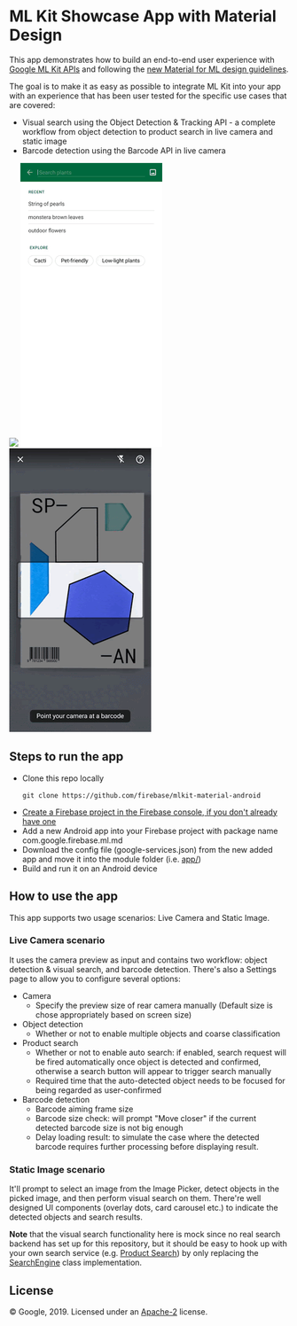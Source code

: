 # ML Kit Showcase App with Material Design

This app demonstrates how to build an end-to-end user experience with 
[Google ML Kit APIs](https://developers.google.com/ml-kit) and following the 
[new Material for ML design guidelines](https://material.io/collections/machine-learning/).

The goal is to make it as easy as possible to integrate ML Kit into your app with an experience 
that has been user tested for the specific use cases that are covered:

* Visual search using the Object Detection & Tracking API - a complete workflow from object
  detection to product search in live camera and static image
* Barcode detection using the Barcode API in live camera

<img src="screenshots/live_odt.gif" width="256"/> <img src="screenshots/static_odt.gif" width="256"/>
<img src="screenshots/live_barcode.gif" width="256"/>

## Steps to run the app

* Clone this repo locally
  ```
  git clone https://github.com/firebase/mlkit-material-android
  ```
* [Create a Firebase project in the Firebase console, if you don't already have one](https://firebase.google.com/docs/android/setup)
* Add a new Android app into your Firebase project with package name com.google.firebase.ml.md
* Download the config file (google-services.json) from the new added app and move it into the module folder (i.e. [app/](./app/))
* Build and run it on an Android device

## How to use the app

This app supports two usage scenarios: Live Camera and Static Image.

### Live Camera scenario

It uses the camera preview as input and contains two workflow: object detection & visual search, 
and barcode detection. There's also a Settings page to allow you to configure several options:
- Camera
  - Specify the preview size of rear camera manually (Default size is chose appropriately based on screen size)
- Object detection
  - Whether or not to enable multiple objects and coarse classification
- Product search
  - Whether or not to enable auto search: if enabled, search request will be fired automatically 
    once object is detected and confirmed, otherwise a search button will appear to trigger search manually
  - Required time that the auto-detected object needs to be focused for being regarded as user-confirmed
- Barcode detection
  - Barcode aiming frame size
  - Barcode size check: will prompt "Move closer" if the current detected barcode size is not big enough
  - Delay loading result: to simulate the case where the detected barcode requires further 
    processing before displaying result.

### Static Image scenario

It'll prompt to select an image from the Image Picker, detect objects in the picked image, 
and then perform visual search on them. There're well designed UI components (overlay dots, 
card carousel etc.) to indicate the detected objects and search results.

**Note** that the visual search functionality here is mock since no real search backend has set up 
for this repository, but it should be easy to hook up with your own search service 
(e.g. [Product Search](https://cloud.google.com/vision/product-search/docs)) by only replacing the 
[SearchEngine](./app/src/main/java/com/google/firebase/ml/md/productsearch/SearchEngine.java) class implementation.

## License
© Google, 2019. Licensed under an [Apache-2](./LICENSE) license.
